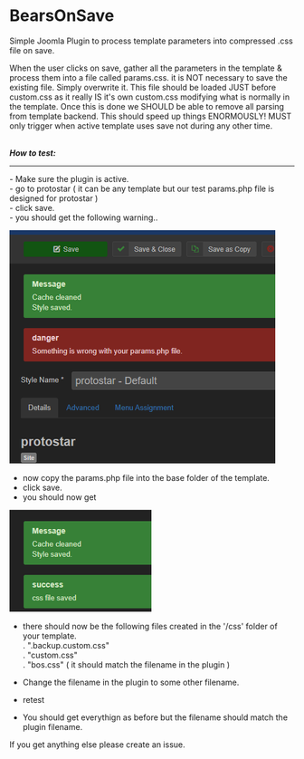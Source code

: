 # BearsOnSave
Simple Joomla Plugin to process template parameters into compressed .css file on save.


When the user clicks on save, gather all the parameters in the template & process them into a file called params.css. it is NOT necessary to save the existing file. Simply overwrite it. This file should be loaded JUST before custom.css as it really IS it's own custom.css modifying what is normally in the template. Once this is done we SHOULD be able to remove all parsing from template backend. This should speed up things ENORMOUSLY!
MUST only trigger when active template uses save not during any other time.
<br>
<br>

***How to test:***
<hr>
- Make sure the plugin is active.<br>
- go to protostar ( it can be any template but our test params.php file is designed for protostar )<br>
- click save.<br>
- you should get the following warning..

![no-params](no-params.png)<br>
- now copy the params.php file into the base folder of the template.<br>
- click save.<br>
- you should now get

![image](success.png)<br>

- there should now be the following files created in the '/css' folder of your template.<br>
 .	".backup.custom.css"<br>
 . 	"custom.css"<br>
 .	"bos.css"  ( it should match the filename in the plugin )<br>

- Change the filename in the plugin to some other filename.<br>
- retest
- You should get everythign as before but the filename should match the plugin filename.<br>

If you get anything else please create an issue.
